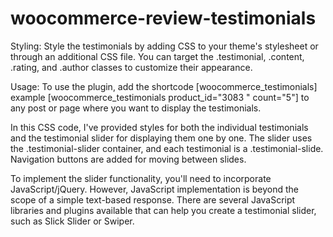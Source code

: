 # woocommerce-review-testimonials


Styling:
Style the testimonials by adding CSS to your theme's stylesheet or through an additional CSS file. You can target the .testimonial, .content, .rating, and .author classes to customize their appearance.

Usage:
To use the plugin, add the shortcode [woocommerce_testimonials] example [woocommerce_testimonials product_id="3083 " count="5"] to any post or page where you want to display the testimonials.

In this CSS code, I've provided styles for both the individual testimonials and the testimonial slider for displaying them one by one. The slider uses the .testimonial-slider container, and each testimonial is a .testimonial-slide. Navigation buttons are added for moving between slides.

To implement the slider functionality, you'll need to incorporate JavaScript/jQuery. However, JavaScript implementation is beyond the scope of a simple text-based response. There are several JavaScript libraries and plugins available that can help you create a testimonial slider, such as Slick Slider or Swiper.
